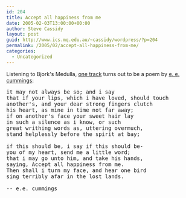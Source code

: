 ```yaml
---
id: 204
title: Accept all happiness from me
date: 2005-02-03T13:00:00+00:00
author: Steve Cassidy
layout: post
guid: http://www.ics.mq.edu.au/~cassidy/wordpress/?p=204
permalink: /2005/02/accept-all-happiness-from-me/
categories:
  - Uncategorized
---
```

Listening to Bjork's Medulla, [one track](http://www.stankygroove.com/albums/bjork.html) turns out to be a poem by [e. e. cummings](http://www.mamohanraj.com/Poets/cummi.html):

<pre>it may not always be so; and i say
that if your lips, which i have loved, should touch
another's, and your dear strong fingers clutch
his heart, as mine in time not far away;
if on another's face your sweet hair lay
in such a silence as i know, or such
great writhing words as, uttering overmuch,
stand helplessly before the spirit at bay;

if this should be, i say if this should be-
you of my heart, send me a little word;
that i may go unto him, and take his hands,
saying, Accept all happiness from me.
Then shall i turn my face, and hear one bird
sing terribly afar in the lost lands. 

-- e.e. cummings </pre>
